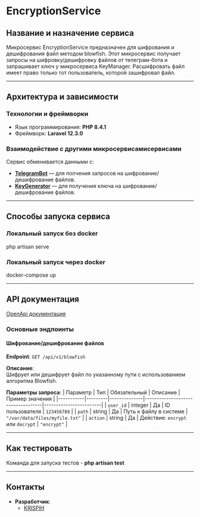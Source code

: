 # EncryptionService
## Название и назначение сервиса
Микросервис EncryptionService предназначен для шифрования и дешифрования файл методом blowfish. Этот микросервис получает запросы на шифровку/дешифровку файлов от телеграм-бота и запрашивает ключ у микросервиса KeyManager.
Расшифровать файл имеет право только тот пользователь, которой зашифровал файл.

---

## Архитектура и зависимости
### Технологии и фреймворки
- Язык программирования: **PHP 8.4.1**
- Фреймворк: **Laravel 12.3.0**

### Взаимодействие с другими микросервисамисервисами
Сервис обменивается данными с:
- **[TelegramBot](https://github.com/svetlana7474/PIUS)**  — для полчения запросов на шифрование/дешифрование файлов.
- **[KeyGenerator](https://github.com/KRISPIH/PIUS)**  — для получения ключа на шифрование/дешифрование файлов.

---

## Способы запуска сервиса
### Локальный запуск без docker
php artisan serve
### Локальный запуск через docker 
docker-compose up

---

## API документация
[OpenApi документация](./PIUS/docs/CryptFile.yaml)
### Основные эндпоинты

#### Шифрование/дешифрование файлов
**Endpoint**: `GET /api/v1/blowfish`

**Описание**:  
Шифрует или дешифрует файл по указанному пути с использованием алгоритма Blowfish.

**Параметры запроса**:
| Параметр  | Тип     | Обязательный | Описание                          | Пример значения        |
|-----------|---------|--------------|-----------------------------------|------------------------|
| `user_id` | integer | Да           | ID пользователя                   | `123456789`            |
| `path`    | string  | Да           | Путь к файлу в системе            | `"/var/data/files/myfile.txt"` |
| `action`  | string  | Да           | Действие: `encrypt` или `decrypt` | `"encrypt"`            |

---

## Как тестировать
Команда для запуска тестов - **php artisan test**

---

## Контакты
- **Разработчик**: 
  - [KRISPIH](https://github.com/KRISPIH)
  
